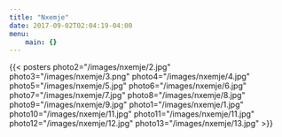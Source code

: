 ```yaml
---
title: "Nxemje"
date: 2017-09-02T02:04:19-04:00
menu: 
    main: {}
---
```


{{< posters 
photo2="/images/nxemje/2.jpg"
photo3="/images/nxemje/3.png"
photo4="/images/nxemje/4.jpg"
photo5="/images/nxemje/5.jpg"
photo6="/images/nxemje/6.jpg"
photo7="/images/nxemje/7.jpg"
photo8="/images/nxemje/8.jpg"
photo9="/images/nxemje/9.jpg"
photo1="/images/nxemje/1.jpg"
photo10="/images/nxemje/11.jpg"
photo11="/images/nxemje/11.jpg"
photo12="/images/nxemje/12.jpg"
photo13="/images/nxemje/13.jpg" >}}
